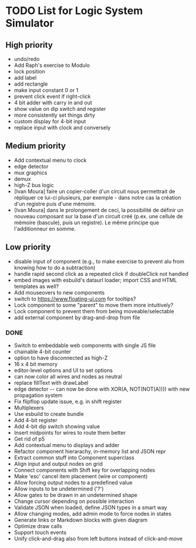 # TODO List for Logic System Simulator


## High priority

 * undo/redo
 * Add Raph's exercise to Modulo
 * lock position
 * add label
 * add rectangle
 * make input constant 0 or 1
 * prevent click event if right-click
 * 4 bit adder with carry in and out
 * show value on dip switch and register
 * more consistently set things dirty
 * custom display for 4-bit input
 * replace input with clock and conversely


## Medium priority

 * Add contextual menu to clock
 * edge detector
 * mux graphics
 * demux
 * high-Z bus logic
 * [Ivan Moura] faire un copier-coller d'un circuit nous permettrait de répliquer ce lui-ci plusieurs, par exemple - dans notre cas  la création d'un registre puis d'une mémoire.
 * [Ivan Moura] dans le prolongement de ceci, la possibilité de définir un nouveau  composant sur la base d'un circuit créé (p.ex. une cellule de mémoire (bascule), puis un registre). Le même principe que l'additionneur en somme.


## Low priority

 * disable input of component (e.g., to make exercise to prevent alu from knowing how to do a subtraction)
 * handle rapid second click as a repeated click if doubleClick not handled
 * embed images with esbuild's dataurl loader; import CSS and HTML templates as well?
 * Add mouseovers to new components
 * switch to https://www.floating-ui.com for tooltips?
 * Lock component to some "parent" to move them more intuitively?
 * Lock component to prevent them from being moveable/selectable
 * add external component by drag-and-drop from file


### DONE

 * Switch to embeddable web components with single JS file
 * chainable 4-bit counter
 * option to have disconnected as high-Z
 * 16 x 4 bit memory
 * editor-level options and UI to set options
 * can now color all wires and nodes as neutral
 * replace fillText with drawLabel
 * edge detector -- can now be done with XOR(A, NOT(NOT(A)))) with new propagation system
 * Fix flipflop update issue, e.g. in shift register
 * Multiplexers
 * Use esbuild to create bundle
 * Add 4-bit register
 * Add 4-bit dip switch showing value
 * Insert midpoints for wires to route them better
 * Get rid of p5
 * Add contextual menu to displays and adder
 * Refactor component hierarachy, in-memory list and JSON repr
 * Extract common stuff into Component superclass
 * Align input and output nodes on grid
 * Connect components with Shift key for overlapping nodes
 * Make 'esc' cancel item placement (wire or component)
 * Allow forcing output nodes to a predefined value
 * Allow inputs to be undetermined ('?')
 * Allow gates to be drawn in an undetermined shape
 * Change cursor depending on possible interaction
 * Validate JSON when loaded, define JSON types in a smart way
 * Allow changing modes, add admin mode to force nodes in states
 * Generate links or Markdown blocks with given diagram
 * Optimize draw calls
 * Support touch events
 * Unify click-and-drag also from left buttons instead of click-and-move
